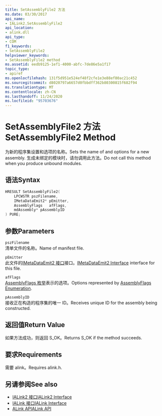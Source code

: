 ```yaml
---
title: SetAssemblyFile2 方法
ms.date: 03/30/2017
api_name:
- IALink2.SetAssemblyFile2
api_location:
- alink.dll
api_type:
- COM
f1_keywords:
- SetAssemblyFile2
helpviewer_keywords:
- SetAssemblyFile2 method
ms.assetid: eedb9125-1ef1-4000-abfc-7de86e5a1f17
topic_type:
- apiref
ms.openlocfilehash: 131f5d951e524ef48f2cfe1e3e88ef80ac21c452
ms.sourcegitcommit: d8020797a6657d0fbbdff362b80300815f682f94
ms.translationtype: MT
ms.contentlocale: zh-CN
ms.lasthandoff: 11/24/2020
ms.locfileid: "95703676"
---
```

# <a name="setassemblyfile2-method"></a><span data-ttu-id="bde4b-102">SetAssemblyFile2 方法</span><span class="sxs-lookup"><span data-stu-id="bde4b-102">SetAssemblyFile2 Method</span></span>

<span data-ttu-id="bde4b-103">为新的程序集设置和选项的名称。</span><span class="sxs-lookup"><span data-stu-id="bde4b-103">Sets the name of and options for a new assembly.</span></span> <span data-ttu-id="bde4b-104">生成未绑定的模块时，请勿调用此方法。</span><span class="sxs-lookup"><span data-stu-id="bde4b-104">Do not call this method when you produce unbound modules.</span></span>  
  
## <a name="syntax"></a><span data-ttu-id="bde4b-105">语法</span><span class="sxs-lookup"><span data-stu-id="bde4b-105">Syntax</span></span>  
  
```cpp  
HRESULT SetAssemblyFile2(  
    LPCWSTR pszFilename,  
    IMetaDataEmit2* pEmitter,  
    AssemblyFlags   afFlags,  
    mdAssembly* pAssemblyID  
) PURE;  
```  
  
## <a name="parameters"></a><span data-ttu-id="bde4b-106">参数</span><span class="sxs-lookup"><span data-stu-id="bde4b-106">Parameters</span></span>  

 `pszFilename`  
 <span data-ttu-id="bde4b-107">清单文件的名称。</span><span class="sxs-lookup"><span data-stu-id="bde4b-107">Name of manifest file.</span></span>  
  
 `pEmitter`  
 <span data-ttu-id="bde4b-108">此文件的[IMetaDataEmit2 接口](../metadata/imetadataemit2-interface.md)接口。</span><span class="sxs-lookup"><span data-stu-id="bde4b-108">[IMetaDataEmit2 Interface](../metadata/imetadataemit2-interface.md) interface for this file.</span></span>  
  
 `afFlags`  
 <span data-ttu-id="bde4b-109">[AssemblyFlags 枚举](../metadata/assemblyflags-enumeration.md)表示的选项。</span><span class="sxs-lookup"><span data-stu-id="bde4b-109">Options represented by [AssemblyFlags Enumeration](../metadata/assemblyflags-enumeration.md).</span></span>  
  
 `pAssemblyID`  
 <span data-ttu-id="bde4b-110">接收正在构造的程序集的唯一 ID。</span><span class="sxs-lookup"><span data-stu-id="bde4b-110">Receives unique ID for the assembly being constructed.</span></span>  
  
## <a name="return-value"></a><span data-ttu-id="bde4b-111">返回值</span><span class="sxs-lookup"><span data-stu-id="bde4b-111">Return Value</span></span>  

 <span data-ttu-id="bde4b-112">如果方法成功，则返回 S_OK。</span><span class="sxs-lookup"><span data-stu-id="bde4b-112">Returns S_OK if the method succeeds.</span></span>  
  
## <a name="requirements"></a><span data-ttu-id="bde4b-113">要求</span><span class="sxs-lookup"><span data-stu-id="bde4b-113">Requirements</span></span>  

 <span data-ttu-id="bde4b-114">需要 alink。</span><span class="sxs-lookup"><span data-stu-id="bde4b-114">Requires alink.h.</span></span>  
  
## <a name="see-also"></a><span data-ttu-id="bde4b-115">另请参阅</span><span class="sxs-lookup"><span data-stu-id="bde4b-115">See also</span></span>

- [<span data-ttu-id="bde4b-116">IALink2 接口</span><span class="sxs-lookup"><span data-stu-id="bde4b-116">IALink2 Interface</span></span>](ialink2-interface.md)
- [<span data-ttu-id="bde4b-117">IALink 接口</span><span class="sxs-lookup"><span data-stu-id="bde4b-117">IALink Interface</span></span>](ialink-interface.md)
- [<span data-ttu-id="bde4b-118">ALink API</span><span class="sxs-lookup"><span data-stu-id="bde4b-118">ALink API</span></span>](index.md)
